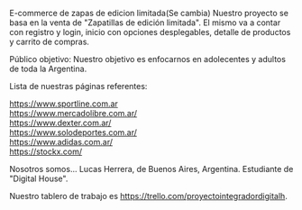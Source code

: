 E-commerce de zapas de edicion limitada(Se cambia)
Nuestro proyecto se basa en la venta de "Zapatillas de edición limitada". El mismo va a contar con registro y login, inicio con opciones desplegables, detalle de productos y carrito de compras.

Público objetivo:
Nuestro objetivo es enfocarnos en adolecentes y adultos de toda la Argentina.

Lista de nuestras páginas referentes: 

https://www.sportline.com.ar  
https://www.mercadolibre.com.ar/  
https://www.dexter.com.ar/  
https://www.solodeportes.com.ar/  
https://www.adidas.com.ar/  
https://stockx.com/

Nosotros somos...
Lucas Herrera, de Buenos Aires, Argentina. Estudiante de "Digital House".

Nuestro tablero de trabajo es https://trello.com/proyectointegradordigitalh.
